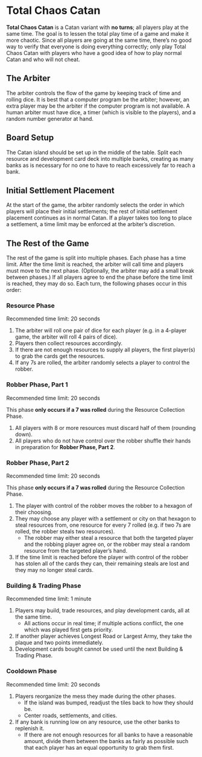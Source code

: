 # Total Chaos Catan

<!--Google doc link (may be more up to date): https://docs.google.com/document/d/1MtiBMYHhZgRi0mSLy2OFv0PzIP3mVYyK8fBmSldcqks/edit-->

**Total Chaos Catan** is a Catan variant with **no turns**; all players play at
the same time. The goal is to lessen the total play time of a game and make it
more chaotic. Since all players are going at the same time, there’s no good way
to verify that everyone is doing everything correctly; only play Total Chaos
Catan with players who have a good idea of how to play normal Catan and who
will not cheat.

## The Arbiter

The arbiter controls the flow of the game by keeping track of time and rolling
dice. It is best that a computer program be the arbiter; however, an extra
player may be the arbiter if the computer program is not available. A human
arbiter must have dice, a timer (which is visible to the players), and a random
number generator at hand.

## Board Setup

The Catan island should be set up in the middle of the table. Split each
resource and development card deck into multiple banks, creating as many banks
as is necessary for no one to have to reach excessively far to reach a bank.

## Initial Settlement Placement

At the start of the game, the arbiter randomly selects the order in which
players will place their initial settlements; the rest of initial settlement
placement continues as in normal Catan. If a player takes too long to place a
settlement, a time limit may be enforced at the arbiter’s discretion.

## The Rest of the Game

The rest of the game is split into multiple phases. Each phase has a time
limit. After the time limit is reached, the arbiter will call time and players
must move to the next phase. (Optionally, the arbiter may add a small break
between phases.) If all players agree to end the phase before the time limit is
reached, they may do so. Each turn, the following phases occur in this order:

### Resource Phase

Recommended time limit: 20 seconds

1. The arbiter will roll one pair of dice for each player (e.g. in a 4-player
   game, the arbiter will roll 4 pairs of dice).
2. Players then collect resources accordingly.
3. If there are not enough resources to supply all players, the first player(s)
   to grab the cards get the resources.
4. If any 7s are rolled, the arbiter randomly selects a player to control the
   robber.

### Robber Phase, Part 1

Recommended time limit: 20 seconds

This phase **only occurs if a 7 was rolled** during the Resource Collection Phase.

1. All players with 8 or more resources must discard half of them (rounding
   down).
2. All players who do not have control over the robber shuffle their hands in
   preparation for **Robber Phase, Part 2**.

### Robber Phase, Part 2

Recommended time limit: 20 seconds

This phase **only occurs if a 7 was rolled** during the Resource Collection Phase.

1. The player with control of the robber moves the robber to a hexagon of their
   choosing. 
2. They may choose any player with a settlement or city on that hexagon to
   steal resources from, one resource for every 7 rolled (e.g. if two 7s are
   rolled, the robber steals two resources).
    - The robber may either steal a resource that both the targeted player and
      the robbing player agree on, or the robber may steal a random resource
      from the targeted player’s hand.
3. If the time limit is reached before the player with control of the robber
   has stolen all of the cards they can, their remaining steals are lost and they
   may no longer steal cards.

### Building & Trading Phase

Recommended time limit: 1 minute

1. Players may build, trade resources, and play development cards, all at the
   same time.
    - All actions occur in real time; if multiple actions conflict, the one
      which was played first gets priority.
2. If another player achieves Longest Road or Largest Army, they take the
   plaque and two points immediately.
3. Development cards bought cannot be used until the next Building & Trading
   Phase.

### Cooldown Phase

Recommended time limit: 20 seconds

1. Players reorganize the mess they made during the other phases.
    - If the island was bumped, readjust the tiles back to how they should be.
    - Center roads, settlements, and cities.
2. If any bank is running low on any resource, use the other banks to replenish
   it.
    - If there are not enough resources for all banks to have a reasonable
      amount, divide them between the banks as fairly as possible such that
      each player has an equal opportunity to grab them first.
